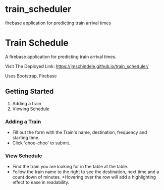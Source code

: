 # train_scheduler
firebase application for predicting train arrival times

# Train Schedule

A firebase application for predicting train arrival times.

Visit The Deployed Link: https://jmschindele.github.io/train_scheduler/

Uses Bootstrap, Firebase
  
## Getting Started
1. Adding a train
2. Viewing Schedule
  
  ### Adding a Train
  * Fill out the form with the Train's name, destination, frequency and starting time.
  * Click 'choo-choo' to submit.
  
  ### View Schedule
  * Find the train you are looking for in the table at the table.
  * Follow the train name to the right to see the destination, next time and a count down of minutes.
    *Hovering over the row will add a highlighting effect to ease in readability.
      
  
 

